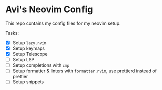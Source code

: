 # Avi's Neovim Config

This repo contains my config files for my neovim setup.

Tasks:

- [x] Setup `lazy.nvim`
- [x] Setup keymaps
- [x] Setup Telescope
- [ ] Setup LSP
- [ ] Setup completions with `cmp`
- [ ] Setup formatter & linters with `formatter.nvim`, use prettierd instead of prettier
- [ ] Setup snippets
